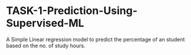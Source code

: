 # TASK-1-Prediction-Using-Supervised-ML

A Simple Linear regression model to predict the percentage of an student based on the no. of study hours.
